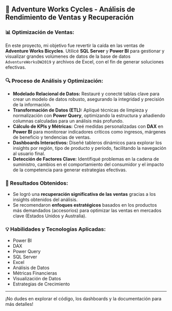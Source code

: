 ## 🚴 Adventure Works Cycles - Análisis de Rendimiento de Ventas y Recuperación

### 📊 Optimización de Ventas:

En este proyecto, mi objetivo fue revertir la caída en las ventas de **Adventure Works Bicycles**. Utilicé **SQL Server** y **Power BI** para gestionar y visualizar grandes volúmenes de datos de la base de datos `AdventureWorksDW2019` y archivos de Excel, con el fin de generar soluciones efectivas.

### 🔍 Proceso de Análisis y Optimización:

* **Modelado Relacional de Datos:** Restauré y conecté tablas clave para crear un modelo de datos robusto, asegurando la integridad y precisión de la información.
* **Transformación de Datos (ETL):** Apliqué técnicas de limpieza y normalización con **Power Query**, optimizando la estructura y añadiendo columnas calculadas para un análisis más profundo.
* **Cálculo de KPIs y Métricas:** Creé medidas personalizadas con **DAX** en **Power BI** para monitorear indicadores críticos como ingresos, márgenes de beneficio y tendencias de ventas.
* **Dashboards Interactivos:** Diseñé tableros dinámicos para explorar los insights por región, tipo de producto y período, facilitando la navegación al usuario final.
* **Detección de Factores Clave:** Identifiqué problemas en la cadena de suministro, cambios en el comportamiento del consumidor y el impacto de la competencia para generar estrategias efectivas.

### 🎯 Resultados Obtenidos:

* Se logró una **recuperación significativa de las ventas** gracias a los insights obtenidos del análisis.
* Se recomendaron **enfoques estratégicos** basados en los productos más demandados (accesorios) para optimizar las ventas en mercados clave (Estados Unidos y Australia).

### 💡 Habilidades y Tecnologías Aplicadas:

* Power BI
* DAX
* Power Query
* SQL Server
* Excel
* Análisis de Datos
* Métricas Financieras
* Visualización de Datos
* Estrategias de Crecimiento

---
¡No dudes en explorar el código, los dashboards y la documentación para más detalles!

